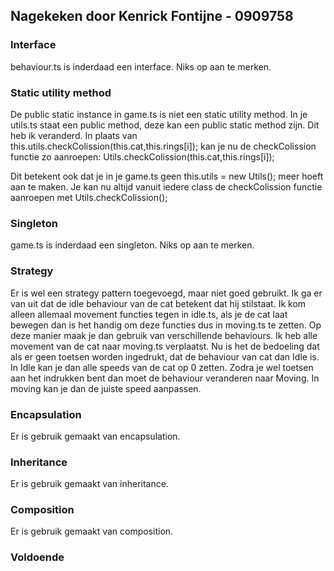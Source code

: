 ## Nagekeken door Kenrick Fontijne - 0909758

### Interface
behaviour.ts is inderdaad een interface. Niks op aan te merken.

### Static utility method
De public static instance in game.ts is niet een static utility method. In je utils.ts staat een public method, deze kan een public static method zijn. Dit heb ik veranderd. In plaats van this.utils.checkColission(this.cat,this.rings[i]); kan je nu de checkColission functie zo aanroepen: Utils.checkColission(this.cat,this.rings[i]);

Dit betekent ook dat je in je game.ts geen this.utils = new Utils(); meer hoeft aan te maken. Je kan nu altijd vanuit iedere class de checkColission functie aanroepen met Utils.checkColission();

### Singleton
game.ts is inderdaad een singleton. Niks op aan te merken.

### Strategy
Er is wel een strategy pattern toegevoegd, maar niet goed gebruikt. Ik ga er van uit dat de idle behaviour van de cat betekent dat hij stilstaat. Ik kom alleen allemaal movement functies tegen in idle.ts, als je de cat laat bewegen dan is het handig om deze functies dus in moving.ts te zetten. Op deze manier maak je dan gebruik van verschillende behaviours. Ik heb alle movement van de cat naar moving.ts verplaatst. Nu is het de bedoeling dat als er geen toetsen worden ingedrukt, dat de behaviour van cat dan Idle is. In Idle kan je dan alle speeds van de cat op 0 zetten. Zodra je wel toetsen aan het indrukken bent dan moet de behaviour veranderen naar Moving. In moving kan je dan de juiste speed aanpassen.

### Encapsulation
Er is gebruik gemaakt van encapsulation.

### Inheritance
Er is gebruik gemaakt van inheritance.

### Composition
Er is gebruik gemaakt van composition.

### Voldoende